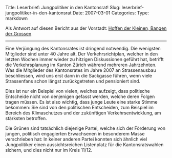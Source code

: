 Title: Leserbrief: Jungpolitiker in den Kantonsrat!
Slug: leserbrief-jungpolitiker-in-den-kantonsrat
Date: 2007-03-01
Categories:
Type: markdown

Als Antwort auf diesen Bericht aus der Vorstadt: [Hoffen der Kleinen, Bangen der Grossen](http://www.vorstadt.ch/storys/storys.cfm?vID=1356)

<hr />

Eine Verjüngung des Kantonsrates ist dringend notwendig. Die wenigsten Mitglieder sind unter 40 Jahre alt. Der Verkehrsrichtplan, welcher in den letzten Wochen immer wieder zu hitzigen Diskussionen geführt hat, betrifft die Verkehrsplanung im Kanton Zürich während mehreren Jahrzehnten. Was die Mitglieder des Kantonsrates im Jahre 2007 an Strassenausbau beschliessen, wird uns erst dann in die Sackgasse führen, wenn viele Strassenfans schon längst zurückgetreten und pensioniert sind.

Dies ist nur ein Beispiel von vielen, welches aufzeigt, dass politische Entscheide nicht von denjenigen gefasst werden, welche deren Folgen tragen müssen. Es ist also wichtig, dass junge Leute eine starke Stimme bekommen: Sie sind von den politischen Entscheiden, zum Beispiel im Bereich des Klimaschutzes und der zukünftigen Verkehrsentwicklung, am stärksten betroffen.

Die Grünen sind tatsächlich diejenige Partei, welche sich der Förderung von jungen, politisch engagierten Erwachsenen in besonderem Masse verschrieben hat: In keiner anderen Partei konnten sich ähnlich viel Jungpolitiker einen aussichtsreichen Listenplatz für die Kantonsratswahlen sichern, und dies nicht nur im Kreis 11/12.
